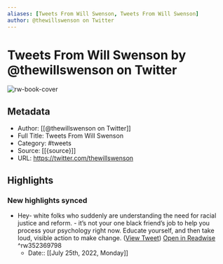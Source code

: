 ```yaml
---
aliases: [Tweets From Will Swenson, Tweets From Will Swenson]
author: @thewillswenson on Twitter
---
```

# Tweets From Will Swenson by @thewillswenson on Twitter

![rw-book-cover](https://pbs.twimg.com/profile_images/3562675098/9986a9858df85e3e8b1548610aebeb57.jpeg)

## Metadata
- Author: [[@thewillswenson on Twitter]]
- Full Title: Tweets From Will Swenson
- Category: #tweets
- Source: [[{source}]]
- URL: https://twitter.com/thewillswenson

## Highlights
### New highlights synced
- Hey- white folks who suddenly are understanding the need for racial justice and reform. - it’s not your one black friend’s job to help you process your psychology right now. Educate yourself, and then take loud, visible action to make change. ([View Tweet](https://twitter.com/thewillswenson/status/1268349099721490434)) [Open in Readwise](https://readwise.io/open/352369798) ^rw352369798
    - Date:: [[July 25th, 2022, Monday]]
